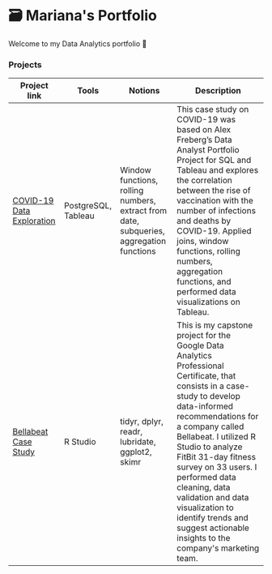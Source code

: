 # 🗃️ Mariana's Portfolio

Welcome to my Data Analytics portfolio 👋

### Projects

Project link | Tools | Notions | Description
|---|---|---|---|
|[COVID-19 Data Exploration](https://github.com/marianaobmorais/covid_data_exploration)| PostgreSQL, Tableau | Window functions, rolling numbers, extract from date, subqueries, aggregation functions | This case study on COVID-19 was based on Alex Freberg’s Data Analyst Portfolio Project for SQL and Tableau and explores the correlation between the rise of vaccination with the number of infections and deaths by COVID-19. Applied joins, window functions, rolling numbers, aggregation functions, and performed data visualizations on Tableau.|
|[Bellabeat Case Study](https://www.kaggle.com/code/marianamorais/bellabeat-case-study-with-r)| R Studio | tidyr, dplyr, readr, lubridate, ggplot2, skimr | This is my capstone project for the Google Data Analytics Professional Certificate, that consists in a case-study to develop data-informed recommendations for a company called Bellabeat. I utilized R Studio to analyze FitBit 31-day fitness survey on 33 users. I performed data cleaning, data validation and data visualization to identify trends and suggest actionable insights to the company's marketing team.|


